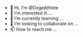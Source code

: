 - 👋 Hi, I’m @DogeAthlete
- 👀 I’m interested in ...
- 🌱 I’m currently learning ...
- 💞️ I’m looking to collaborate on ...
- 📫 How to reach me ...

<!---
DogeAthlete/DogeAthlete is a ✨ special ✨ repository because its `README.md` (this file) appears on your GitHub profile.
You can click the Preview link to take a look at your changes.
--->
